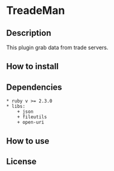 # TreadeMan #

## Description ##

This plugin grab data from trade servers.

## How to install ##

## Dependencies ##

    * ruby v >= 2.3.0
    * libs:
        + json
        + fileutils
        + open-uri

## How to use ##

## License ##

